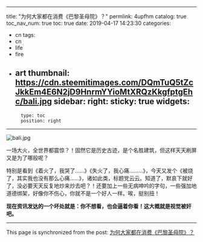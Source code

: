 
---
title: "为何大家都在消费《巴黎圣母院》？"
permlink: 4upfhm
catalog: true
toc_nav_num: true
toc: true
date: 2019-04-17 14:23:30
categories:
- cn
tags:
- cn
- life
- fire
- art
thumbnail: https://cdn.steemitimages.com/DQmTuQ5tZcJkkEm4E6N2jD9HnrmYYioMtXRQzKkgfptgEhc/bali.jpg
sidebar:
    right:
        sticky: true
widgets:
    -
        type: toc
        position: right
---


![bali.jpg](https://cdn.steemitimages.com/DQmTuQ5tZcJkkEm4E6N2jD9HnrmYYioMtXRQzKkgfptgEhc/bali.jpg)

一场大火，全世界都震惊？！固然它是历史古迹，是个名胜建筑，但这样天天刷屏又是为了哪般呢？

特别是看到《着火了，我哭了......》《失火了，我心痛.........》，今天又发个《被烧了，其实我也没有那么心痛......》，诸如此类，标题党云云。知道了，默哀下就好了，没必要天天反复地炒来炒去吧？！还要加上一些无病呻吟的字句，一些强加地道德绑架，好像你不伤心，你就不是一个好人一样。唉，挺别扭！

**现在资讯发达的一个坏处就是：你不想看，也会逼着你看！这大概就是视觉被奸吧。**

- - -

This page is synchronized from the post: [为何大家都在消费《巴黎圣母院》？](https://steemit.com/@lemooljiang/4upfhm)
